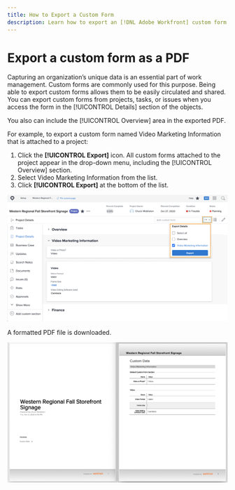 ```yaml
---
title: How to Export a Custom Form
description: Learn how to export an [!DNL Adobe Workfront] custom form as a PDF to easily share the information with others.
---
```


# Export a custom form as a PDF

Capturing an organization’s unique data is an essential part of work management. Custom forms are commonly used for this purpose. Being able to export custom forms allows them to be easily circulated and shared. You can export custom forms from projects, tasks, or issues when you access the form in the [!UICONTROL Details] section of the objects.

You also can include the [!UICONTROL Overview] area in the exported PDF.

For example, to export a custom form named Video Marketing Information that is attached to a project:

1. Click the **[!UICONTROL Export]** icon. All custom forms attached to the project appear in the drop-down menu, including the [!UICONTROL Overview] section. 
1. Select Video Marketing Information from the list.
1. Click **[!UICONTROL Export]** at the bottom of the list.

![Custom form export options](assets/custom-forms-export-1.png)

A formatted PDF file is downloaded.

![Sample of exported custom form](assets/custom-forms-export-2.png)
